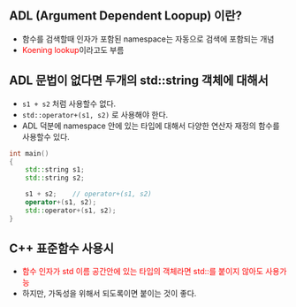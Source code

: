 <style>
r { color: Red }
o { color: Orange }
g { color: Green }
</style>

## ADL (Argument Dependent Loopup) 이란?
- 함수를 검색할때 인자가 포함된 namespace는 자동으로 검색에 포함되는 개념
- <r>Koening lookup</r>이라고도 부름

## ADL 문법이 없다면 두개의 std::string 객체에 대해서
- `s1 + s2` 처럼 사용할수 없다.
- `std::operator+(s1, s2)` 로 사용해야 한다.
- ADL 덕분에 namespace 안에 있는 타입에 대해서 다양한 연산자 재정의 함수를 사용할수 있다.

```c++
int main()
{
	std::string s1;
	std::string s2;

	s1 + s2; 	// operator+(s1, s2)
	operator+(s1, s2);
	std::operator+(s1, s2);
}
```

## C++ 표준함수 사용시
- <r>함수 인자가 std 이름 공간안에 있는 타입의 객체라면 std::를 붙이지 않아도 사용가능</r>
- 하지만, 가독성을 위해서 되도록이면 붙이는 것이 좋다.
